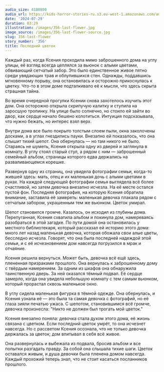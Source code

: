 ```yaml
---
audio_size: 4180800
audio_url: https://kids-horror-stories-ru.s3.eu-west-1.amazonaws.com/audio/356-last-flower.mp3
date: '2024-07-29'
duration: 03:29
illustration: /images/356-last-flower.jpg
image_source: /images/356-last-flower-source.jpg
slug: 356-last-flower
story_number: '356'
title: Последний цветок
---
```


Каждый раз, когда Ксения проходила мимо заброшенного дома на углу улицы, её взгляд всегда цеплялся за вьюнок с алыми цветами, обвивающий сетчатый забор. Это было единственное живое пятно среди увядающих трав и облупившихся стен. Однажды, поддавшись мгновенному порыву, она остановилась и осторожно прикоснулась к цветку. Что-то в этом доме подталкивало её к мысли, что здесь скрыта страшная тайна.

Во время очередной прогулки Ксении снова захотелось изучить этот дом. Она осторожно открыла скрипучую калитку и ступила на заросшую тропинку. На улице было солнечно, но стоило ей зайти во двор, как сердце начало бешено колотиться. Интуиция подсказывала, что нужно бежать, но интерес взял верх.

Внутри дома все было покрыто толстым слоем пыли, окна заколочены досками, а в углах гнездились пауки. Внезапно ей показалось, что она слышит тихий шепот. Она обернулась — но там никого не было. Стараясь не шуметь, Ксения открыла одну из дверей и заглянула в комнату. В углу стоял старый стул, а рядом с ним — заброшенный семейный альбом, страницы которого едва держались на разваливающемся корешке.

Развернув одну из страниц, она увидела фотографии семьи, когда-то жившей здесь: мать, отец и их маленькая дочь с алыми цветами в руках. На каждой следующей фотографии семья выглядела всё более счастливой, но затем девочка внезапно исчезла. На её месте остался пустой фон. Последняя фотография, на которую Ксения обратила внимание, заставила её замереть: маленькая девочка плакала рядом с сетчатым забором, украшенным тем же вьюнком. Цветок умирал.

Шепот становился громче. Казалось, он исходил из глубины дома. Перепуганная, Ксения схватила альбом и покинула дом, намереваясь разобраться в этой загадке. По пути домой она остановилась у местного библиотекаря, который рассказал ей историю этого дома: много лет назад маленькая девочка, которая обожала свои алые цветы, бесследно исчезла. Говорят, что она была последней надеждой этой семьи, и с её исчезновением дом навсегда погрузился в мрак и отчаяние.

Ксения решила вернуться. Может быть, девочка всё ещё здесь, плененная призраками прошлого. Она вернулась к заброшенному дому с твёрдым намерением. За одним из шкафов она обнаружила таинственную дверь. За ней оказался тёмный подвал. Её сердце замерло, когда она увидела небольшую комнату с тем самым вьюнком, который прорастал сквозь маленькое окно.

В углу сидела маленькая фигурка в тёмной одежде. Она обернулась, и Ксения узнала её — это была та самая девочка с фотографий, но её глаза зияли печатью ужаса. С шепотом, становившимся всё громче, девочка произнесла: "Никто не должен был трогать мой цветок."

Ксения внезапно поняла: девочка стала духом этого дома, её жизнь связана с цветком. Если последний цветок умрёт, то она исчезнет навсегда. Но с рассветом Ксения осознала, что не только девочка держалась за цветок; дом впитывал в себя всё живое.

Она развернулась и выбежала из подвала, бросив альбом и все попытки разгадать правду. За собой она слышала тихие шаги. Цветок оставался живым, и душа девочки была пленена домом навсегда. Каждый прохожий теперь знал, что не стоит касаться посланников прошлого.